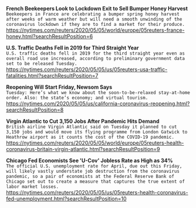 **French Beekeepers Look to Lockdown Exit to Sell Bumper Honey Harvest**\
`Beekeepers in France are celebrating a bumper spring honey harvest after weeks of warm weather but will need a smooth unwinding of the coronavirus lockdown if they are to find a market for their produce.`\
https://nytimes.com/reuters/2020/05/05/world/europe/05reuters-france-honey.html?searchResultPosition=6

**U.S. Traffic Deaths Fell in 2019 for Third Straight Year**\
`U.S. traffic deaths fell in 2019 for the third straight year even as overall road use increased, according to preliminary government data set to be released Tuesday.`\
https://nytimes.com/reuters/2020/05/05/us/05reuters-usa-traffic-fatalities.html?searchResultPosition=7

**Reopening Will Start Friday, Newsom Says**\
`Tuesday: Here’s what we know about the soon-to-be-relaxed stay-at-home order. Also: the state’s economy; and virtual tourism.`\
https://nytimes.com/2020/05/05/us/california-coronavirus-reopening.html?searchResultPosition=8

**Virgin Atlantic to Cut 3,150 Jobs After Pandemic Hits Demand**\
`British airline Virgin Atlantic said on Tuesday it planned to cut 3,150 jobs and would move its flying programme from London Gatwick to Heathrow airport as it counts the cost of the COVID-19 pandemic.`\
https://nytimes.com/reuters/2020/05/05/world/europe/05reuters-health-coronavirus-britain-virgin-atlantic.html?searchResultPosition=9

**Chicago Fed Economists See 'U-Cov' Jobless Rate as High as 34%**\
`The official U.S. unemployment rate for April, due out this Friday, will likely vastly understate job destruction from the coronavirus pandemic, so a pair of economists at the Federal Reserve Bank of Chicago set out to create a measure that captures the true extent of labor market losses.`\
https://nytimes.com/reuters/2020/05/05/us/05reuters-health-coronavirus-fed-unemployment.html?searchResultPosition=10

